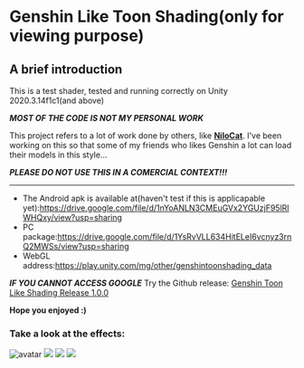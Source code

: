 # Genshin Like Toon Shading(only for viewing purpose)

## A brief introduction
This is a test shader, tested and running correctly on Unity 2020.3.14f1c1(and above)

***MOST OF THE CODE IS NOT MY PERSONAL WORK***

This project refers to a lot of work done by others, like **[NiloCat](https://github.com/ColinLeung-NiloCat/UnityURPToonLitShaderExample/commits?author=ColinLeung-NiloCat)**. I've been working on this so that some of my friends who likes Genshin a lot can load their models in this style...

***PLEASE DO NOT USE THIS IN A COMERCIAL CONTEXT!!!***

---------------
- The Android apk is available at(haven't test if this is applicapable yet):https://drive.google.com/file/d/1nYoANLN3CMEuGVx2YGUzjF95lRlWHQxy/view?usp=sharing
- PC package:https://drive.google.com/file/d/1YsRvVLL634HitELeI6vcnyz3rnQ2MWSs/view?usp=sharing
- WebGL address:https://play.unity.com/mg/other/genshintoonshading_data

***IF YOU CANNOT ACCESS GOOGLE***
Try the Github release: [Genshin Toon Like Shading Release 1.0.0](https://github.com/RabiChora/GenshinLikeToonShading/releases/tag/1.0.0)

**Hope you enjoyed :)**

### Take a look at the effects:
![avatar](https://raw.githubusercontent.com/RabiChora/ShaderFrameworkProj/master/ToonEffectImage/Toon1.png)
![](https://raw.githubusercontent.com/RabiChora/ShaderFrameworkProj/master/ToonEffectImage/Toon2.png)
![](https://raw.githubusercontent.com/RabiChora/ShaderFrameworkProj/master/ToonEffectImage/Toon3.png)
![](https://raw.githubusercontent.com/RabiChora/ShaderFrameworkProj/master/ToonEffectImage/Toon4.png)
